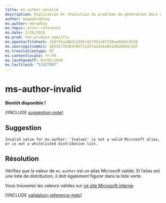 ```yaml
---
title: ms-author-invalid
description: Explication et résolution du problème de génération Docs ms-author-invalid
author: meganbradley
ms.author: mbradley
ms.topic: error-reference
ms.date: 2/28/2019
ms.prod: non-product-specific
ms.openlocfilehash: 210ff6a18bd12585c81f461a87238aa8d20c0530
ms.sourcegitcommit: 4053577bd0478d711257a283ee661d618b49c2df
ms.translationtype: HT
ms.contentlocale: fr-FR
ms.lasthandoff: 03/05/2019
ms.locfileid: "57427507"
---
```

# <a name="ms-author-invalid"></a>ms-author-invalid

**Bientôt disponible !**

[!INCLUDE [suggestion-note](includes/suggestion-note.md)]

## <a name="suggestion"></a>Suggestion

`Invalid value for ms.author: '{value}' is not a valid Microsoft alias, or is not a whitelisted distribution list.`

## <a name="resolution"></a>Résolution

Vérifiez que la valeur de `ms.author` est un alias Microsoft valide. Si l’alias est une liste de distribution, il doit également figurer dans la liste verte.

Vous trouverez les valeurs valides sur [ce site Microsoft interne](https://docsmetadatatool.azurewebsites.net/whitelists).

<!--make sure to add this file to your includes folder and verify the path-->
[!INCLUDE [validation-reference-help](includes/validation-reference-help.md)]
